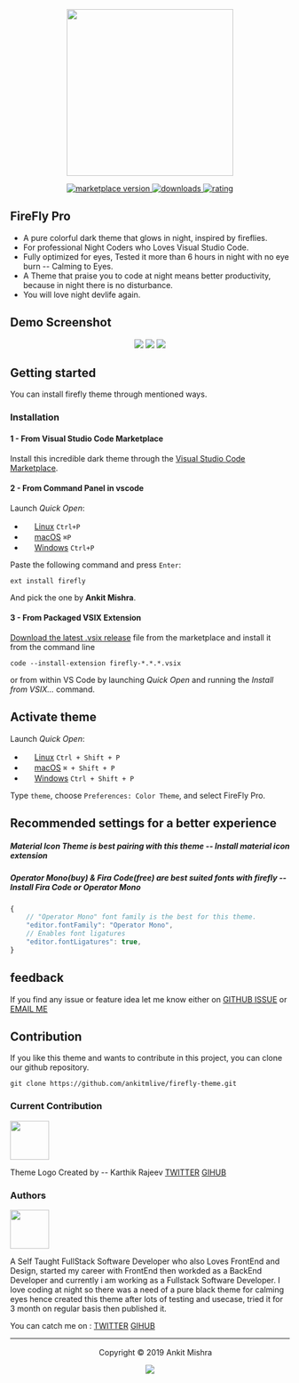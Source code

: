 <div align="center">
<img src="https://raw.githubusercontent.com/ankitmlive/firefly-theme/master/assets/firefly-theme-icon.png" width="300">
</div>

<p align="center">
  <!-- marketplace version -->
  <a href="https://marketplace.visualstudio.com/items?itemName=ankitcode.firefly">
    <img alt="marketplace version" src="https://img.shields.io/vscode-marketplace/v/ankitcode.firefly.svg?maxAge=3600&style=for-the-badge&labelColor=c2d943&color=cae242">
  </a>
  <!-- downloads -->
  <a href="https://marketplace.visualstudio.com/items?itemName=ankitcode.firefly">
    <img alt="downloads" src="https://img.shields.io/visual-studio-marketplace/d/ankitcode.firefly.svg?maxAge=3600&style=for-the-badge&labelColor=fc8b4c&color=ff6600">
  </a>
  <!-- rating -->
  <a href="https://marketplace.visualstudio.com/items?itemName=ankitcode.firefly">
    <img alt="rating" src="https://img.shields.io/visual-studio-marketplace/stars/ankitcode.firefly.svg?maxAge=86400&style=for-the-badge&labelColor=56518a&color=827db5">
  </a>
</p>


## FireFly Pro

 * A pure colorful dark theme that glows in night, inspired by fireflies. 
 * For professional Night Coders who Loves Visual Studio Code.
 * Fully optimized for eyes, Tested it more than 6 hours in night with no eye burn -- Calming to Eyes.
 * A Theme that praise you to code at night means better productivity, because in night there is no disturbance.
 * You will love night devlife again.

## Demo Screenshot

<div align="center">
  <img src="https://raw.githubusercontent.com/ankitmlive/firefly-theme/master/assets/first-demo.png" >
  <img src="https://raw.githubusercontent.com/ankitmlive/firefly-theme/master/assets/second-demo.png">
  <img src="https://raw.githubusercontent.com/ankitmlive/firefly-theme/master/assets/third-demo.png">
</div>

## Getting started
You can install firefly theme through mentioned ways.

### Installation

#### 1 - From Visual Studio Code Marketplace

Install this incredible dark theme through the [Visual Studio Code Marketplace](https://marketplace.visualstudio.com/items?itemName=ankitcode.firefly).

#### 2 - From Command Panel in  vscode

Launch *Quick Open*:
  - <img src="https://www.kernel.org/theme/images/logos/favicon.png" width=16 height=16/> <a href="https://code.visualstudio.com/shortcuts/keyboard-shortcuts-linux.pdf">Linux</a> `Ctrl+P`
  - <img src="https://developer.apple.com/favicon.ico" width=16 height=16/> <a href="https://code.visualstudio.com/shortcuts/keyboard-shortcuts-macos.pdf">macOS</a> `⌘P`
  - <img src="https://www.microsoft.com/favicon.ico" width=16 height=16/> <a href="https://code.visualstudio.com/shortcuts/keyboard-shortcuts-windows.pdf">Windows</a> `Ctrl+P`

Paste the following command and press `Enter`:

```shell
ext install firefly
```

And pick the one by **Ankit Mishra**.

#### 3 - From Packaged VSIX Extension

[Download the latest .vsix release](https://marketplace.visualstudio.com/_apis/public/gallery/publishers/ankitcode/vsextensions/firefly/latest/vspackage) file from the marketplace and install it from the command line


```shell
code --install-extension firefly-*.*.*.vsix
```
or from within VS Code by launching *Quick Open* and running the *Install from VSIX...* command.

## Activate theme

Launch *Quick Open*:

  - <img src="https://www.kernel.org/theme/images/logos/favicon.png" width=16 height=16/> <a href="https://code.visualstudio.com/shortcuts/keyboard-shortcuts-linux.pdf">Linux</a> `Ctrl + Shift + P`
  - <img src="https://developer.apple.com/favicon.ico" width=16 height=16/> <a href="https://code.visualstudio.com/shortcuts/keyboard-shortcuts-macos.pdf">macOS</a> `⌘ + Shift + P`
  - <img src="https://www.microsoft.com/favicon.ico" width=16 height=16/> <a href="https://code.visualstudio.com/shortcuts/keyboard-shortcuts-windows.pdf">Windows</a> `Ctrl + Shift + P`

Type `theme`, choose `Preferences: Color Theme`, and select FireFly Pro.


## Recommended settings for a better experience

##### Material Icon Theme is best pairing with this theme -- Install material icon extension
##### Operator Mono(buy) & Fira Code(free) are best suited fonts with firefly -- Install Fira Code or Operator Mono

```js
{
    // "Operator Mono" font family is the best for this theme.
    "editor.fontFamily": "Operator Mono",
    // Enables font ligatures
    "editor.fontLigatures": true,
}
```
## feedback

If you find any issue or feature idea let me know either on [GITHUB ISSUE](https://github.com/ankitmlive/firefly-theme/issues) or [EMAIL ME](ankitmlive@gmail.com)

## Contribution

If you like this theme and wants to contribute in this project, you can clone our github repository.

```shell
git clone https://github.com/ankitmlive/firefly-theme.git
```

### Current Contribution

<img src="http://camlent.com/karthik.png" width=70/>

Theme Logo Created by -- Karthik Rajeev [TWITTER](https://twitter.com/KarthuRajeev)    [GIHUB](https://github.com/camlent)

### Authors

  <img src="http://camlent.com/ankit.png" width="70"/>

  A Self Taught FullStack Software Developer who also Loves FrontEnd and Design, started my career with FrontEnd then workded as a BackEnd Developer and currently i am working as a Fullstack Software Developer.
  I love coding at night so there was a need of a pure black theme for calming eyes hence created this theme after lots of testing and usecase, tried it for 3 month on regular basis then published it.

  You can catch me on : [TWITTER](https://twitter.com/ankitmlive)     [GIHUB](https://github.com/ankitmlive)

---

<p align="center"> <img src="https://raw.githubusercontent.com/ankitmlive/firefly-theme/master/assets/firefly-theme-icon.png" width=16 height=16/> Copyright &copy; 2019 Ankit Mishra</p>
<p align="center"><a href="http://www.apache.org/licenses/LICENSE-2.0"><img src="https://img.shields.io/badge/License-Apache_2.0-5E81AC.svg?style=flat-square"/></a></p>







